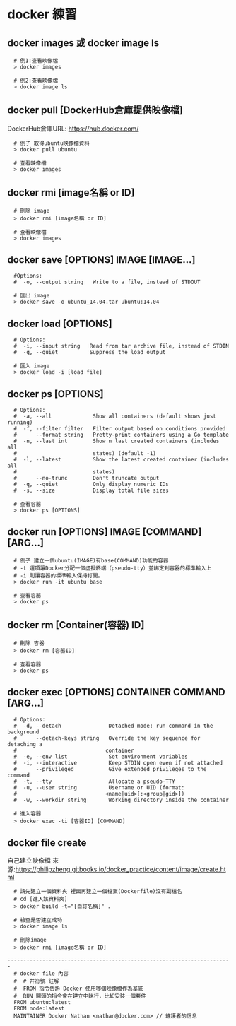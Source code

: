 # docker 練習

## docker images 或 docker image ls

```
  # 例1:查看映像檔
  > docker images

  # 例2:查看映像檔
  > docker image ls
```

## docker pull [DockerHub倉庫提供映像檔]

DockerHub倉庫URL: https://hub.docker.com/

```
  # 例子 取得ubuntu映像檔資料
  > docker pull ubuntu
  
  # 查看映像檔
  > docker images
```

## docker rmi [image名稱 or ID]

```
  # 刪除 image
  > docker rmi [image名稱 or ID]
  
  # 查看映像檔
  > docker images
```

## docker save [OPTIONS] IMAGE [IMAGE...]

```
  #Options:
  #  -o, --output string   Write to a file, instead of STDOUT

  # 匯出 image
  > docker save -o ubuntu_14.04.tar ubuntu:14.04
```
## docker load [OPTIONS]

```
  # Options:
  #  -i, --input string   Read from tar archive file, instead of STDIN
  #  -q, --quiet          Suppress the load output
  
  # 匯入 image
  > docker load -i [load file]
```

## docker ps [OPTIONS]

```
  # Options:
  #  -a, --all             Show all containers (default shows just running)
  #  -f, --filter filter   Filter output based on conditions provided
  #      --format string   Pretty-print containers using a Go template
  #  -n, --last int        Show n last created containers (includes all
  #                        states) (default -1)
  #  -l, --latest          Show the latest created container (includes all
  #                        states)
  #      --no-trunc        Don't truncate output
  #  -q, --quiet           Only display numeric IDs
  #  -s, --size            Display total file sizes

  # 查看容器
  > docker ps [OPTIONS]
```

## docker run [OPTIONS] IMAGE [COMMAND] [ARG...]

```
  # 例子 建立一個ubuntu(IMAGE)有base(COMMAND)功能的容器
  # -t 選項讓Docker分配一個虛擬終端（pseudo-tty）並綁定到容器的標準輸入上
  # -i 則讓容器的標準輸入保持打開。
  > docker run -it ubuntu base
  
  # 查看容器
  > docker ps
```

## docker rm [Container(容器) ID]

```
  # 刪除 容器
  > docker rm [容器ID]
  
  # 查看容器
  > docker ps
```

## docker exec [OPTIONS] CONTAINER COMMAND [ARG...]

```
  # Options:
  #  -d, --detach               Detached mode: run command in the background
  #      --detach-keys string   Override the key sequence for detaching a
  #                            container
  #  -e, --env list             Set environment variables
  #  -i, --interactive          Keep STDIN open even if not attached
  #      --privileged           Give extended privileges to the command
  #  -t, --tty                  Allocate a pseudo-TTY
  #  -u, --user string          Username or UID (format:
  #                            <name|uid>[:<group|gid>])
  #  -w, --workdir string       Working directory inside the container
  
  # 進入容器
  > docker exec -ti [容器ID] [COMMAND]
```


## docker file create

自己建立映像檔
來源:https://philipzheng.gitbooks.io/docker_practice/content/image/create.html

```
  # 請先建立一個資料夾 裡面再建立一個檔案(Dockerfile)沒有副檔名
  # cd [進入該資料夾]
  > docker build -t="[自訂名稱]" .
  
  # 檢查是否建立成功
  > docker image ls
  
  # 刪除image 
  > docker rmi [image名稱 or ID]
  
-----------------------------------------------------------------------
  # docker file 內容
  #  # 井符號 註解
  #  FROM 指令告訴 Docker 使用哪個映像檔作為基底
  #  RUN 開頭的指令會在建立中執行，比如安裝一個套件
  FROM ubuntu:latest
  FROM node:latest
  MAINTAINER Docker Nathan <nathan@docker.com> // 維護者的信息
```


